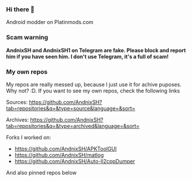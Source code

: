 ### Hi there 👋

Android modder on Platinmods.com

### Scam warning

**AndnixSH and AndnixSH1 on Telegram are fake. Please block and report him if you have seen him. I don't use Telegram, it's a full of scam!**

### My own repos

My repos are really messed up, because I just use it for achive puposes. Why not? :D. If you want to see my own repos, check the following links

Sources: https://github.com/AndnixSH?tab=repositories&q=&type=source&language=&sort=

Archives: https://github.com/AndnixSH?tab=repositories&q=&type=archived&language=&sort=

Forks I worked on:
- https://github.com/AndnixSH/APKToolGUI
- https://github.com/AndnixSH/matlog
- https://github.com/AndnixSH/Auto-Il2cppDumper

And also pinned repos below
